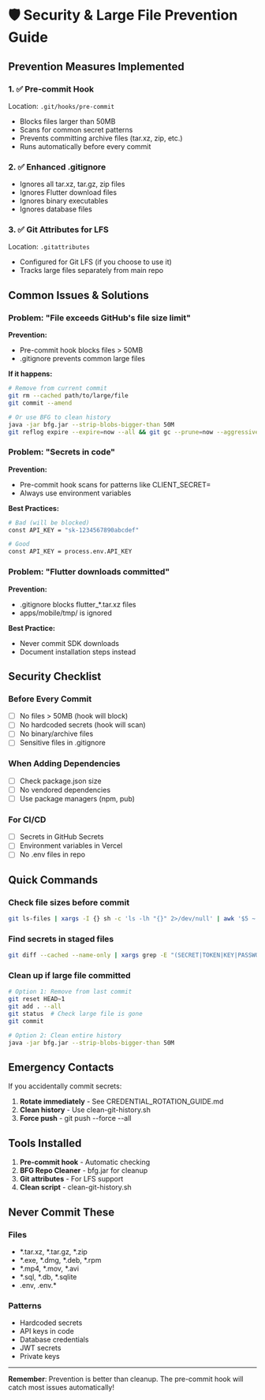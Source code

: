 # 🛡️ Security & Large File Prevention Guide

## Prevention Measures Implemented

### 1. ✅ **Pre-commit Hook**
Location: `.git/hooks/pre-commit`
- Blocks files larger than 50MB
- Scans for common secret patterns
- Prevents committing archive files (tar.xz, zip, etc.)
- Runs automatically before every commit

### 2. ✅ **Enhanced .gitignore**
- Ignores all tar.xz, tar.gz, zip files
- Ignores Flutter download files
- Ignores binary executables
- Ignores database files

### 3. ✅ **Git Attributes for LFS**
Location: `.gitattributes`
- Configured for Git LFS (if you choose to use it)
- Tracks large files separately from main repo

## Common Issues & Solutions

### Problem: "File exceeds GitHub's file size limit"
**Prevention:**
- Pre-commit hook blocks files > 50MB
- .gitignore prevents common large files

**If it happens:**
```bash
# Remove from current commit
git rm --cached path/to/large/file
git commit --amend

# Or use BFG to clean history
java -jar bfg.jar --strip-blobs-bigger-than 50M
git reflog expire --expire=now --all && git gc --prune=now --aggressive
```

### Problem: "Secrets in code"
**Prevention:**
- Pre-commit hook scans for patterns like CLIENT_SECRET=
- Always use environment variables

**Best Practices:**
```bash
# Bad (will be blocked)
const API_KEY = "sk-1234567890abcdef"

# Good
const API_KEY = process.env.API_KEY
```

### Problem: "Flutter downloads committed"
**Prevention:**
- .gitignore blocks flutter_*.tar.xz files
- apps/mobile/tmp/ is ignored

**Best Practice:**
- Never commit SDK downloads
- Document installation steps instead

## Security Checklist

### Before Every Commit
- [ ] No files > 50MB (hook will block)
- [ ] No hardcoded secrets (hook will scan)
- [ ] No binary/archive files
- [ ] Sensitive files in .gitignore

### When Adding Dependencies
- [ ] Check package.json size
- [ ] No vendored dependencies
- [ ] Use package managers (npm, pub)

### For CI/CD
- [ ] Secrets in GitHub Secrets
- [ ] Environment variables in Vercel
- [ ] No .env files in repo

## Quick Commands

### Check file sizes before commit
```bash
git ls-files | xargs -I {} sh -c 'ls -lh "{}" 2>/dev/null' | awk '$5 ~ /M$/ && $5+0 > 50'
```

### Find secrets in staged files
```bash
git diff --cached --name-only | xargs grep -E "(SECRET|TOKEN|KEY|PASSWORD)=" 2>/dev/null
```

### Clean up if large file committed
```bash
# Option 1: Remove from last commit
git reset HEAD~1
git add . --all
git status  # Check large file is gone
git commit

# Option 2: Clean entire history
java -jar bfg.jar --strip-blobs-bigger-than 50M
```

## Emergency Contacts

If you accidentally commit secrets:
1. **Rotate immediately** - See CREDENTIAL_ROTATION_GUIDE.md
2. **Clean history** - Use clean-git-history.sh
3. **Force push** - git push --force --all

## Tools Installed

1. **Pre-commit hook** - Automatic checking
2. **BFG Repo Cleaner** - bfg.jar for cleanup
3. **Git attributes** - For LFS support
4. **Clean script** - clean-git-history.sh

## Never Commit These

### Files
- *.tar.xz, *.tar.gz, *.zip
- *.exe, *.dmg, *.deb, *.rpm
- *.mp4, *.mov, *.avi
- *.sql, *.db, *.sqlite
- .env, .env.*

### Patterns
- Hardcoded secrets
- API keys in code
- Database credentials
- JWT secrets
- Private keys

---

**Remember**: Prevention is better than cleanup. The pre-commit hook will catch most issues automatically!